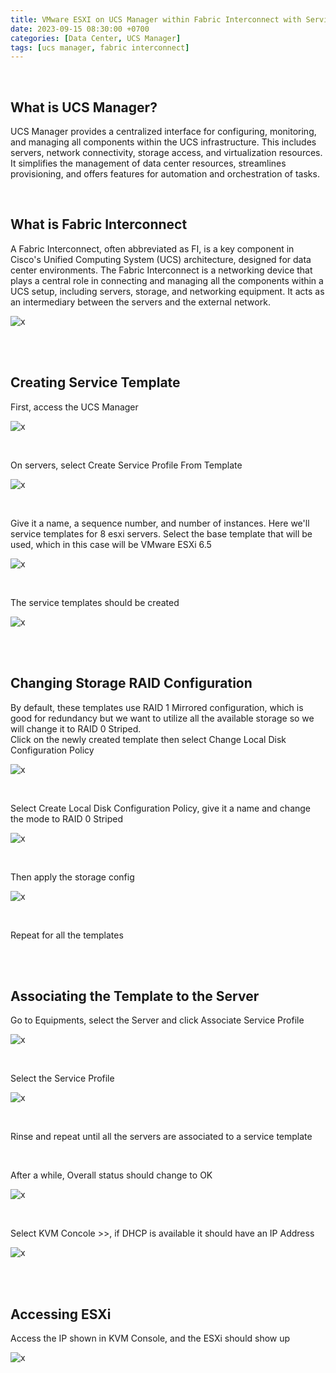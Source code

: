```yaml
---
title: VMware ESXI on UCS Manager within Fabric Interconnect with Service Template
date: 2023-09-15 08:30:00 +0700
categories: [Data Center, UCS Manager]
tags: [ucs manager, fabric interconnect]
---
```


<br>

## What is UCS Manager?

UCS Manager provides a centralized interface for configuring, monitoring, and managing all components within the UCS infrastructure. This includes servers, network connectivity, storage access, and virtualization resources. It simplifies the management of data center resources, streamlines provisioning, and offers features for automation and orchestration of tasks.

<br>

## What is Fabric Interconnect

A Fabric Interconnect, often abbreviated as FI, is a key component in Cisco's Unified Computing System (UCS) architecture, designed for data center environments. The Fabric Interconnect is a networking device that plays a central role in connecting and managing all the components within a UCS setup, including servers, storage, and networking equipment. It acts as an intermediary between the servers and the external network.

![x](/static/2023-09-15-ucsm/00a.png)

<br>
<br>

## Creating Service Template

First, access the UCS Manager

![x](/static/2023-09-15-ucsm/01.png)

<br>

On servers, select Create Service Profile From Template

![x](/static/2023-09-15-ucsm/02.png)

<br>

Give it a name, a sequence number, and number of instances. Here we'll service templates for 8 esxi servers.
Select the base template that will be used, which in this case will be VMware ESXi 6.5

![x](/static/2023-09-15-ucsm/03.png)

<br>

The service templates should be created

![x](/static/2023-09-15-ucsm/04.png)

<br>
<br>


## Changing Storage RAID Configuration

By default, these templates use RAID 1 Mirrored configuration, which is good for redundancy but we want to utilize all the available storage so we will change it to RAID 0 Striped. <br>
Click on the newly created template then select Change Local Disk Configuration Policy

![x](/static/2023-09-15-ucsm/05.png)

<br>

Select Create Local Disk Configuration Policy, give it a name and change the mode to RAID 0 Striped

![x](/static/2023-09-15-ucsm/06.png)

<br>

Then apply the storage config

![x](/static/2023-09-15-ucsm/07.png)

<br>

Repeat for all the templates

<br>
<br>

## Associating the Template to the Server

Go to Equipments, select the Server and click Associate Service Profile

![x](/static/2023-09-15-ucsm/08.png)

<br>

Select the Service Profile

![x](/static/2023-09-15-ucsm/09.png)

<br>

Rinse and repeat until all the servers are associated to a service template

<br>

After a while, Overall status should change to OK

![x](/static/2023-09-15-ucsm/10.png)

<br>

Select KVM Concole >>, if DHCP is available it should have an IP Address

![x](/static/2023-09-15-ucsm/11.png)

<br>
<br>

## Accessing ESXi

Access the IP shown in KVM Console, and the ESXi should show up

![x](/static/2023-09-15-ucsm/12.png)

<br>